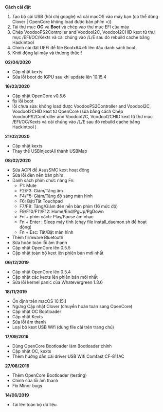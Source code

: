 **Cách cài đặt**
1. Tạo bộ cài USB (hỏi chị google) và cài macOS vào máy bạn (có thể dùng Clover | OpenCore không load được bàn phím =))
2. Tải thư mục **OC** và **Boot** và chép vào thư mục EFI của máy
3. Chép VoodooPS2Controller and VoodooI2C, VoodooI2CHID kext từ thư mục /EFI/OC/Kexts và cài chúng vào /L/E sau đó rebuild cache bằng Hackintool
4. Chỉnh cài đặt UEFI để file Bootx64.efi lên đầu danh sách boot.
5. Khởi động lại máy và thưởng thức!!

**02/04/2020**
- Cập nhật kexts
- Sửa lỗi boot do IGPU sau khi update lên 10.15.4

**16/03/2020**
- Cập nhật OpenCore v0.5.6
- fix lỗi boot
- lỗi chưa sửa: không load được VoodooPS2Controller and VoodooI2C, VoodooI2CHID kext từ OpenCore (sửa bằng cách Chép VoodooPS2Controller and VoodooI2C, VoodooI2CHID kext từ thư mục /EFI/OC/Kexts và cài chúng vào /L/E sau đó rebuild cache bằng Hackintool )

**21/02/2020**
- Cập nhật kexts
- Thay thế USBInjectAll thành USBMap

**08/02/2020**
- Sửa ACPI để AsusSMC kext hoạt động
- Sửa lỗi đèn nền bàn phím
- Danh sách phím chức năng Fn:
  + F1: Mute
  + F2/F3: Giảm/Tăng âm
  + F4/F5: Giảm/Tăng độ sáng màn hình
  + F6: Bật/Tắt Touchpad
  + F7/F8: Tăng/Giảm đèn nền bàn phím (16 mức độ)
  + F9/F10/F11/F12: Home/End/PgUp/PgDown
  + Fn + phím cách: Play/Pause âm nhạc
  + Fn + Enter : Sleep máy tính (chạy file install_daemon.sh để hoạt động)
  + Fn + Esc: Tắt/Bật màn hình
- Thêm firmware Bluetooth  
- Sửa hoàn toàn lỗi âm thanh
- Cập nhật OpenCore lên 0.5.5
- Cập nhật toàn bộ kext lên phiên bản mới nhất

**06/12/2019**
- Cập nhật OpenCore lên 0.5.4
- Cập nhật các kexts lên phiên bản mới nhất
- Sửa lỗi kernel panic của Whatevergreen 1.3.6

**18/11/2019**
- Ổn định trên macOS 10.15.1
- Ngừng Cập nhật Clover (chuyển hoàn toàn sang OpenCore)
- Cập nhật OC Bootloader
- Cập nhật Kexts
- Sửa lỗi âm thanh
- Loại bỏ kext USB Wifi (dùng file cài trên trang chủ)

**17/09/2019**
- Dùng OpenCore Bootloader làm Bootloader chính
- Cập nhật OC, kexts
- Thêm hướng dẫn cài driver USB Wifi Comfast CF-811AC

**27/08/2019**
- Thêm OpenCore Bootloader (testing)
- Chỉnh sửa lỗi âm thanh
- Fix Minor bugs

**14/06/2019**
- Tải lên toàn bộ dữ liệu
